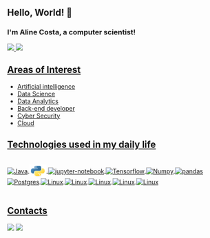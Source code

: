 ## Hello, World! 👋

### I'm Aline Costa, a computer scientist!

 <div>
  <a href="https://github.com/Aline-Costa">
  <img height="180em" src="https://github-readme-stats.vercel.app/api?username=Aline-Costa&show_icons=true&theme=dark&include_all_commits=true&count_private=true"/>
  <img height="180em" src="https://github-readme-stats.vercel.app/api/top-langs/?username=Aline-Costa&layout=compact&langs_count=7&theme=dark"/>
</div>

## Areas of Interest 
<ul>
  <li>Artificial intelligence</li>
  <li>Data Science</li>
  <li>Data Analytics</li>
  <li>Back-end developer</li>
  <li>Cyber Security</li>
  <li>Cloud</li>
</ul>

## Technologies used in my daily life
<div style="display: inline_block"><br>
  <img align="center" alt="Java" height="30" width="40" src="https://cdn.jsdelivr.net/gh/devicons/devicon/icons/java/java-original.svg">
  <img align="center" alt="Python" height="30" width="40" src="https://raw.githubusercontent.com/devicons/devicon/master/icons/python/python-original.svg">
  <img align="center" alt="jupyter-notebook" height="30" width="40"src="https://cdn.jsdelivr.net/gh/devicons/devicon/icons/jupyter/jupyter-original-wordmark.svg">
  <img align="center" alt="Tensorflow" height="30" width="40" src="https://cdn.jsdelivr.net/gh/devicons/devicon/icons/tensorflow/tensorflow-original.svg">
  <img align="center" alt="Numpy" height="30" width="40" src="https://cdn.jsdelivr.net/gh/devicons/devicon/icons/numpy/numpy-original.svg">
  <img align="center" alt="pandas" height="30" width="40"src="https://cdn.jsdelivr.net/gh/devicons/devicon/icons/pandas/pandas-original.svg" />
  <img align="center" alt="Postgres" height="30" width="40" src="https://cdn.jsdelivr.net/gh/devicons/devicon/icons/postgresql/postgresql-original.svg">
  <img align="center" alt="Linux" height="30" width="40" src="https://cdn.jsdelivr.net/gh/devicons/devicon/icons/linux/linux-original.svg" />
  <img align="center" alt="Linux" height="30" width="50" src="https://img.shields.io/badge/GIT-E44C30?style=for-the-badge&logo=git&logoColor=white"/>
  <img align="center" alt="Linux" height="30" width="50" src="https://img.shields.io/badge/Overleaf-47A141?style=for-the-badge&logo=Overleaf&logoColor=white"/>
  <img align="center" alt="Linux" height="30" width="50" src="https://img.shields.io/badge/Trello-0052CC?style=for-the-badge&logo=trello&logoColor=white" />
  <img align="center" alt="Linux" height="30" width="50" src="https://img.shields.io/badge/Colab-F9AB00?style=for-the-badge&logo=googlecolab&color=525252" />
</div>
<br/>
 
## Contacts

<div> 
  <a href = "mailto:alinecosta.bcc@gmail.com"><img src="https://img.shields.io/badge/-Gmail-%23333?style=for-the-badge&logo=gmail&logoColor=white" target="_blank"></a>
  <a href="https://www.linkedin.com/in/aline-costa-3b2956185/" target="_blank"><img src="https://img.shields.io/badge/-LinkedIn-%230077B5?style=for-the-badge&logo=linkedin&logoColor=white" target="_blank"></a> 
</div>
  
